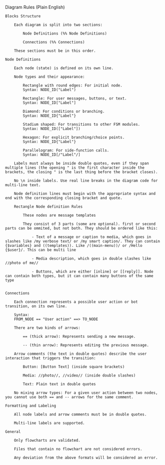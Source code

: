 Diagram Rules (Plain English)

    Blocks Structure

        Each diagram is split into two sections:

            Node Definitions (%% Node Definitions)

            Connections (%% Connections)

        These sections must be in this order.

    Node Definitions

        Each node (state) is defined on its own line.

        Node types and their appearance:

            Rectangle with round edges: For initial node.
            Syntax: NODE_ID("Label")

            Rectangle: For user messages, buttons, or text.
            Syntax: NODE_ID["Label"]

            Diamond: For conditions or branching.
            Syntax: NODE_ID{"Label"}

            Stadium shaped: For transitions to other FSM modules.
            Syntax: NODE_ID(["Label"])

            Hexagon: For explicit branching/choice points.
            Syntax: NODE_ID{"Label"}

            Parallelogram: For side-function calls.
            Syntax: NODE_ID[/"Label"/]

        Labels must always be inside double quotes, even if they span multiple lines (the opening " is the first character inside the brackets, the closing " is the last thing before the bracket closes).

        No \n inside labels. Use real line breaks in the diagram code for multi-line text.

        Node definition lines must begin with the appropriate syntax and end with the corresponding closing bracket and quote.

        Rectangle Node definition Rules

            These nodes are message templates

            They consist of 3 parts (some are optional). first or second parts can be ommited, but not both. They should be ordered like this:

                - Text of a message or caption to media, which goes in slashes like /my verbose text/ or /my smart caption/. They can contain {$variables} and ((templates)). Like /((main-menu))/ or /Hello {$user}/. This can be multi line

                - Media description, which goes in double slashes like //photo of me//

                - Buttons, which are either [inline] or [[reply]]. Node can contain both types, but it can contain many buttons of the same type


    Connections

        Each connection represents a possible user action or bot transition, on its own line.

        Syntax:
        FROM_NODE == "User action" ==> TO_NODE

        There are two kinds of arrows:

            == (thick arrow): Represents sending a new message.

            -- (thin arrow): Represents editing the previous message.

        Arrow comments (the text in double quotes) describe the user interaction that triggers the transition:

            Button: [Button Text] (inside square brackets)

            Media: //photo//, //video// (inside double slashes)

            Text: Plain text in double quotes

        No mixing arrow types: For a given user action between two nodes, you cannot use both == and -- arrows for the same comment.

    Formatting and Labeling

        All node labels and arrow comments must be in double quotes.

        Multi-line labels are supported.

    General

        Only flowcharts are validated.

        Files that contain no flowchart are not considered errors.

        Any deviation from the above formats will be considered an error.